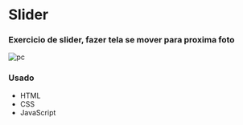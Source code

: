 # Slider
### Exercicio de slider, fazer tela se mover para proxima foto

![pc](https://user-images.githubusercontent.com/82732587/136127723-9399232f-f3e6-4436-9100-b5575bab8ff1.gif)


### Usado ###
+ HTML
+ CSS
+ JavaScript
